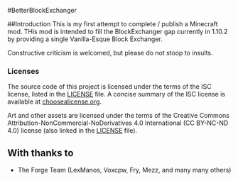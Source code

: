 #BetterBlockExchanger

##Introduction
This is my first attempt to complete / publish a Minecraft mod.  THis mod is intended to fill the BlockExchanger gap currently in 1.10.2 by providing a single Vanilla-Esque Block Exchanger. 

Constructive criticism is welcomed, but please do not stoop to insults.

### Licenses
The source code of this project is licensed under the terms of the ISC license, listed in the [LICENSE](LICENSE.md) file. A concise summary of the ISC license is available at [choosealicense.org](http://choosealicense.com/licenses/isc/).

Art and other assets are licensed under the terms of the Creative Commons Attribution-NonCommercial-NoDerivatives 4.0 International (CC BY-NC-ND 4.0) license (also linked in the [LICENSE](LICENSE.md) file).

## With thanks to
* The Forge Team (LexManos, Voxcpw, Fry, Mezz, and many many others)
